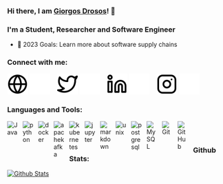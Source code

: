 ### Hi there, I am [Giorgos Drosos](https://github.com/gdrosos)! 👋

### I'm a Student, Researcher and Software Engineer

- 🥅 2023 Goals: Learn more about software supply chains

### Connect with me:

[![website](./img/globe-light.svg)](https://gdrosos.github.io/#gh-light-mode-only)
[![website](./img/globe-dark.svg)](https://gdrosos.github.io/#gh-dark-mode-only)
&nbsp;&nbsp;
[![website](./img/twitter-light.svg)](https://twitter.com/gdrosos_#gh-light-mode-only)
[![website](./img/twitter-dark.svg)](https://twitter.com/gdrosos_#gh-dark-mode-only)
&nbsp;&nbsp;
[![website](./img/linkedin-light.svg)](https://www.linkedin.com/in/georgios-petros-drosos-498063173/#gh-light-mode-only)
[![website](./img/linkedin-dark.svg)](https://www.linkedin.com/in/georgios-petros-drosos-498063173/#gh-dark-mode-only)
&nbsp;&nbsp;
[![website](./img/instagram-light.svg)](https://www.instagram.com/giorgos_drosos_/#gh-light-mode-only)
[![website](./img/instagram-dark.svg)](https://www.instagram.com/giorgos_drosos_/#gh-dark-mode-only)
### Languages and Tools:

<img align="left" alt="Java" width="26px" src="https://cdn.jsdelivr.net/gh/devicons/devicon/icons/java/java-original.svg" style="padding-right:10px;" />
<img align="left" alt="python" width="26px" src="https://cdn.jsdelivr.net/gh/devicons/devicon/icons/python/python-original.svg" style="padding-right:10px;" />
<img align="left" alt="docker" width="26px" src="https://cdn.jsdelivr.net/gh/devicons/devicon/icons/docker/docker-original.svg" style="padding-right:10px;" />
<img align="left" alt="apachekafka" width="26px" src="https://cdn.jsdelivr.net/gh/devicons/devicon/icons/apachekafka/apachekafka-original.svg" style="padding-right:10px;" />
<img align="left" alt="kubernetes" width="26px" src="https://cdn.jsdelivr.net/gh/devicons/devicon/icons/kubernetes/kubernetes-plain.svg" style="padding-right:10px;" />
<img align="left" alt="jupyter" width="26px" src="https://cdn.jsdelivr.net/gh/devicons/devicon/icons/jupyter/jupyter-original.svg" style="padding-right:10px;" />
<img align="left" alt="markdown" width="26px" src="https://cdn.jsdelivr.net/gh/devicons/devicon/icons/markdown/markdown-original.svg" style="padding-right:10px;" />
<img align="left" alt="unix" width="26px" src="https://cdn.jsdelivr.net/gh/devicons/devicon/icons/unix/unix-original.svg" style="padding-right:10px;" />
<img align="left" alt="postgresql" width="26px" src="https://cdn.jsdelivr.net/gh/devicons/devicon/icons/postgresql/postgresql-original.svg" style="padding-right:10px;" />
<img align="left" alt="MySQL" width="26px" src="https://cdn.jsdelivr.net/gh/devicons/devicon/icons/mysql/mysql-original.svg" style="padding-right:10px;" />
<img align="left" alt="Git" width="26px" src="https://cdn.jsdelivr.net/gh/devicons/devicon/icons/git/git-original.svg" style="padding-right:10px;" />
<img align="left" alt="GitHub" width="26px" src="https://user-images.githubusercontent.com/3369400/139447912-e0f43f33-6d9f-45f8-be46-2df5bbc91289.png" style="padding-right:10px;" />
<br />
<br />

### Github Stats:
[![Github Stats](https://github-readme-stats.vercel.app/api?username=gdrosos&count_private=true&theme=tokyonight)](https://github.com/anuraghazra/github-readme-stats)



